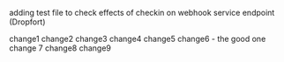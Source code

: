 adding test file to check effects of checkin on webhook service endpoint (Dropfort)

change1
change2
change3
change4
change5
change6 - the good one
change 7
change8
change9

